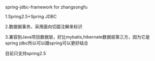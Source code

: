spring-jdbc-framework for zhangsongfu

1.Spring2.5+Spring JDBC

2.数据据事务，采用面向切面注解来标识

3.兼容到Java项目数据层，好比mybatis,hibernate数据层第三方，因为它是spring jdbc所以可以跟spring可以更好结合

目前只支持spring2.5
